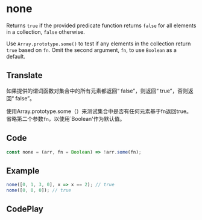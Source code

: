 # none

Returns `true` if the provided predicate function returns `false` for all elements in a collection, `false` otherwise.

Use `Array.prototype.some()` to test if any elements in the collection return `true` based on `fn`.
Omit the second argument, `fn`, to use `Boolean` as a default.

## Translate

如果提供的谓词函数对集合中的所有元素都返回“ false”，则返回“ true”，否则返回“ false”。

使用Array.prototype.some（）来测试集合中是否有任何元素基于fn返回true。
省略第二个参数`fn`，以使用`Boolean'作为默认值。

## Code

```js
const none = (arr, fn = Boolean) => !arr.some(fn);
```

## Example

```js
none([0, 1, 3, 0], x => x == 2); // true
none([0, 0, 0]); // true
```

## CodePlay

<template>
  <code-play codeplay-id="" />
</template>
